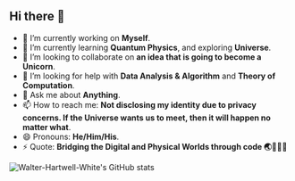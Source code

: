## Hi there 👋

<!--
**Walter-Hartwell-White/Walter-Hartwell-White** is a ✨ _special_ ✨ repository because its `README.md` (this file) appears on your GitHub profile.

Here are some ideas to get you started:
-->

- 🔭 I’m currently working on **Myself**.
- 🌱 I’m currently learning **Quantum Physics**, and exploring **Universe**.
- 👯 I’m looking to collaborate on **an idea that is going to become a Unicorn**.
- 🤔 I’m looking for help with **Data Analysis & Algorithm** and **Theory of Computation**.
- 💬 Ask me about **Anything**.
- 📫 How to reach me: **Not disclosing my identity due to privacy concerns. If the Universe wants us to meet, then it will happen no matter what**.
- 😄 Pronouns: **He/Him/His**.
- ⚡  Quote: **Bridging the Digital and Physical Worlds through code 🌏👨🏻‍💻**
<!--
[![GitHub Streak](https://streak-stats.demolab.com?user=Walter-Hartwell-White&theme=dark&hide_border=false)](https://git.io/streak-stats)

-->

![Walter-Hartwell-White's GitHub stats](https://github-readme-stats.vercel.app/api?username=Walter-Hartwell-White&show_icons=true&theme=dark&hide_border=false&rank_icon=github&include_all_commits=true)


